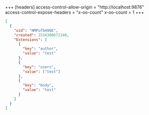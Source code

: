 +++
[headers]
access-control-allow-origin = "http://localhost:9876"
access-control-expose-headers = "x-oo-count"
x-oo-count = 1
+++

```json
[
  {
    "uid": "NMPufbm9QE",
    "created": 1516380671340,
    "Extensions": [
      {
        "key": "author",
        "value": "test"
      },
      {
        "key": "users",
        "value": ["test"]
      },
      {
        "key": "body",
        "value": "test"
      }
    ]
  }
]
```
